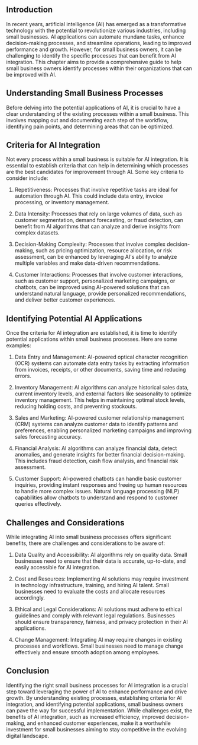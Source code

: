 
## Introduction

In recent years, artificial intelligence (AI) has emerged as a transformative technology with the potential to revolutionize various industries, including small businesses. AI applications can automate mundane tasks, enhance decision-making processes, and streamline operations, leading to improved performance and growth. However, for small business owners, it can be challenging to identify the specific processes that can benefit from AI integration. This chapter aims to provide a comprehensive guide to help small business owners identify processes within their organizations that can be improved with AI.

## Understanding Small Business Processes

Before delving into the potential applications of AI, it is crucial to have a clear understanding of the existing processes within a small business. This involves mapping out and documenting each step of the workflow, identifying pain points, and determining areas that can be optimized.

## Criteria for AI Integration

Not every process within a small business is suitable for AI integration. It is essential to establish criteria that can help in determining which processes are the best candidates for improvement through AI. Some key criteria to consider include:

1. Repetitiveness: Processes that involve repetitive tasks are ideal for automation through AI. This could include data entry, invoice processing, or inventory management.
    
2. Data Intensity: Processes that rely on large volumes of data, such as customer segmentation, demand forecasting, or fraud detection, can benefit from AI algorithms that can analyze and derive insights from complex datasets.
    
3. Decision-Making Complexity: Processes that involve complex decision-making, such as pricing optimization, resource allocation, or risk assessment, can be enhanced by leveraging AI's ability to analyze multiple variables and make data-driven recommendations.
    
4. Customer Interactions: Processes that involve customer interactions, such as customer support, personalized marketing campaigns, or chatbots, can be improved using AI-powered solutions that can understand natural language, provide personalized recommendations, and deliver better customer experiences.
    

## Identifying Potential AI Applications

Once the criteria for AI integration are established, it is time to identify potential applications within small business processes. Here are some examples:

1. Data Entry and Management: AI-powered optical character recognition (OCR) systems can automate data entry tasks by extracting information from invoices, receipts, or other documents, saving time and reducing errors.
    
2. Inventory Management: AI algorithms can analyze historical sales data, current inventory levels, and external factors like seasonality to optimize inventory management. This helps in maintaining optimal stock levels, reducing holding costs, and preventing stockouts.
    
3. Sales and Marketing: AI-powered customer relationship management (CRM) systems can analyze customer data to identify patterns and preferences, enabling personalized marketing campaigns and improving sales forecasting accuracy.
    
4. Financial Analysis: AI algorithms can analyze financial data, detect anomalies, and generate insights for better financial decision-making. This includes fraud detection, cash flow analysis, and financial risk assessment.
    
5. Customer Support: AI-powered chatbots can handle basic customer inquiries, providing instant responses and freeing up human resources to handle more complex issues. Natural language processing (NLP) capabilities allow chatbots to understand and respond to customer queries effectively.
    

## Challenges and Considerations

While integrating AI into small business processes offers significant benefits, there are challenges and considerations to be aware of:

1. Data Quality and Accessibility: AI algorithms rely on quality data. Small businesses need to ensure that their data is accurate, up-to-date, and easily accessible for AI integration.
    
2. Cost and Resources: Implementing AI solutions may require investment in technology infrastructure, training, and hiring AI talent. Small businesses need to evaluate the costs and allocate resources accordingly.
    
3. Ethical and Legal Considerations: AI solutions must adhere to ethical guidelines and comply with relevant legal regulations. Businesses should ensure transparency, fairness, and privacy protection in their AI applications.
    
4. Change Management: Integrating AI may require changes in existing processes and workflows. Small businesses need to manage change effectively and ensure smooth adoption among employees.
    

## Conclusion

Identifying the right small business processes for AI integration is a crucial step toward leveraging the power of AI to enhance performance and drive growth. By understanding existing processes, establishing criteria for AI integration, and identifying potential applications, small business owners can pave the way for successful implementation. While challenges exist, the benefits of AI integration, such as increased efficiency, improved decision-making, and enhanced customer experiences, make it a worthwhile investment for small businesses aiming to stay competitive in the evolving digital landscape.
